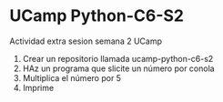 # UCamp Python-C6-S2
Actividad extra sesion semana 2 UCamp
1. Crear un repositorio llamada ucamp-python-c6-s2
2. HAz un programa que slicite un número por conola
3. Multiplica el número por 5
4. Imprime 